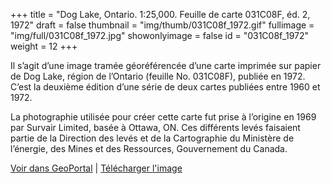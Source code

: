 +++
title = "Dog Lake, Ontario. 1:25,000. Feuille de carte 031C08F, éd. 2, 1972"
draft = false
thumbnail = "img/thumb/031C08f_1972.gif"
fullimage = "img/full/031C08f_1972.jpg"
showonlyimage = false
id = "031C08f_1972"
weight = 12
+++

Il s’agit d’une image tramée géoréférencée d’une carte imprimée sur papier de Dog Lake, région de l’Ontario (feuille No. 031C08F), publiée en 1972. C’est la deuxième édition d’une série de deux cartes publiées entre 1960 et 1972. 
<!--more-->

La photographie utilisée pour créer cette carte fut prise à l’origine en 1969 par Survair Limited, basée à Ottawa, ON. Ces différents levés faisaient partie de la Direction des levés et de la Cartographie du Ministère de l’énergie, des Mines et des Ressources, Gouvernement du Canada.

[Voir dans GeoPortal](http://geo.scholarsportal.info/#r/details/_uri@=HTDP25K031C08f_1972TIFF&_add:true) | [Télécharger l'image](http://ocul.on.ca/topomaps/map-images/HTDP25K031C08f_1972TIFF.jpg)
